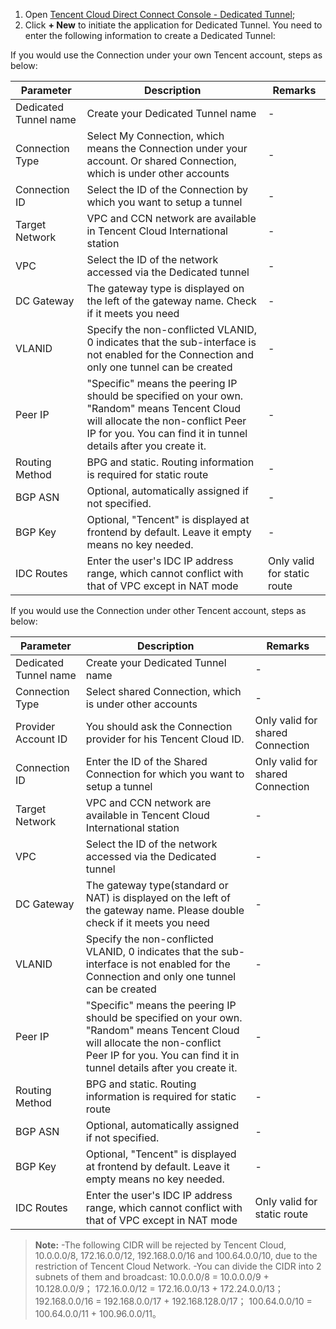 1. Open [Tencent Cloud Direct Connect Console - Dedicated Tunnel](https://console.cloud.tencent.com/vpc/dcConn);
2. Click **+ New** to initiate the application for Dedicated Tunnel. You need to enter the following information to create a Dedicated Tunnel:

If you would use the Connection under your own Tencent account, steps as below:

| Parameter | Description | Remarks |
| --------- | ---------------- | -------- |
| Dedicated Tunnel name | Create your Dedicated Tunnel name | -|
| Connection Type | Select My Connection, which means the Connection under your account. Or shared Connection, which is under other accounts |- |
| Connection ID | Select the ID of the Connection by which you want to setup a tunnel | - |
| Target Network | VPC and CCN network are available in Tencent Cloud International station |- |
| VPC | Select the ID of the network accessed via the Dedicated tunnel |- |
| DC Gateway | The gateway type is displayed on the left of the gateway name. Check if it meets you need |-|
| VLANID  | Specify the non-conflicted VLANID, 0 indicates that the sub-interface is not enabled for the Connection and only one tunnel can be created |- |
| Peer IP | "Specific" means the peering IP should be specified on your own. "Random" means Tencent Cloud will allocate the non-conflict Peer IP for you. You can find it in tunnel details after you create it. |- |
| Routing Method | BPG and static. Routing information is required for static route |- |
| BGP ASN   | Optional, automatically assigned if not specified. |-|
| BGP Key | Optional, "Tencent" is displayed at frontend by default. Leave it empty means no key needed. |-|
| IDC Routes | Enter the user's IDC IP address range, which cannot conflict with that of VPC except in NAT mode | Only valid for static route |- |


If you would use the Connection under other Tencent account, steps as below:

| Parameter | Description | Remarks |
| --------- | ------------- | -------- |
| Dedicated Tunnel name | Create your Dedicated Tunnel name | - |
| Connection Type | Select shared Connection, which is under other accounts | - |
| Provider Account ID | You should ask the Connection provider for his Tencent Cloud ID. | Only valid for shared Connection |-|
| Connection ID | Enter the ID of the Shared Connection for which you want to setup a tunnel | Only valid for shared Connection |
| Target Network | VPC and CCN network are available in Tencent Cloud International station | -|
| VPC | Select the ID of the network accessed via the Dedicated tunnel | - |
| DC Gateway | The gateway type(standard or NAT) is displayed on the left of the gateway name. Please double check if it meets you need|- |
| VLANID | Specify the non-conflicted VLANID, 0 indicates that the sub-interface is not enabled for the Connection and only one tunnel can be created |- |
| Peer IP | "Specific" means the peering IP should be specified on your own. "Random" means Tencent Cloud will allocate the non-conflict Peer IP for you. You can find it in tunnel details after you create it. |- |
| Routing Method | BPG and static. Routing information is required for static route |- |
| BGP ASN   | Optional, automatically assigned if not specified. | -|
| BGP Key | Optional, "Tencent" is displayed at frontend by default. Leave it empty means no key needed. | - |
| IDC Routes | Enter the user's IDC IP address range, which cannot conflict with that of VPC except in NAT mode | Only valid for static route | - |

>**Note:**
-The following CIDR will be rejected by Tencent Cloud, 10.0.0.0/8, 172.16.0.0/12, 192.168.0.0/16 and 100.64.0.0/10, due to the restriction of Tencent Cloud Network.
-You can divide the CIDR into 2 subnets of them and broadcast:
10.0.0.0/8 = 10.0.0.0/9 + 10.128.0.0/9；
172.16.0.0/12 = 172.16.0.0/13 + 172.24.0.0/13；
192.168.0.0/16 = 192.168.0.0/17 + 192.168.128.0/17；
100.64.0.0/10 = 100.64.0.0/11 + 100.96.0.0/11。

